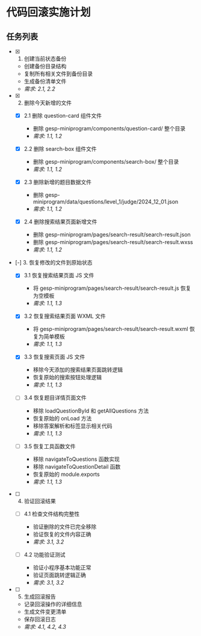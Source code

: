 # 代码回滚实施计划

## 任务列表

- [x] 1. 创建当前状态备份
  - 创建备份目录结构
  - 复制所有相关文件到备份目录
  - 生成备份清单文件
  - _需求: 2.1, 2.2_

- [x] 2. 删除今天新增的文件
  - [x] 2.1 删除 question-card 组件文件
    - 删除 gesp-miniprogram/components/question-card/ 整个目录
    - _需求: 1.1, 1.2_
  
  - [x] 2.2 删除 search-box 组件文件
    - 删除 gesp-miniprogram/components/search-box/ 整个目录
    - _需求: 1.1, 1.2_
  
  - [x] 2.3 删除新增的题目数据文件
    - 删除 gesp-miniprogram/data/questions/level_1/judge/2024_12_01.json
    - _需求: 1.1, 1.2_
  
  - [x] 2.4 删除搜索结果页面新增文件
    - 删除 gesp-miniprogram/pages/search-result/search-result.json
    - 删除 gesp-miniprogram/pages/search-result/search-result.wxss
    - _需求: 1.1, 1.2_

- [-] 3. 恢复修改的文件到原始状态
  - [x] 3.1 恢复搜索结果页面 JS 文件
    - 将 gesp-miniprogram/pages/search-result/search-result.js 恢复为空模板
    - _需求: 1.1, 1.3_
  
  - [x] 3.2 恢复搜索结果页面 WXML 文件
    - 将 gesp-miniprogram/pages/search-result/search-result.wxml 恢复为简单模板
    - _需求: 1.1, 1.3_
  
  - [x] 3.3 恢复搜索页面 JS 文件
    - 移除今天添加的搜索结果页面跳转逻辑
    - 恢复原始的搜索按钮处理逻辑
    - _需求: 1.1, 1.3_
  
  - [ ] 3.4 恢复题目详情页面文件
    - 移除 loadQuestionById 和 getAllQuestions 方法
    - 恢复原始的 onLoad 方法
    - 移除答案解析和标签显示相关代码
    - _需求: 1.1, 1.3_
  
  - [ ] 3.5 恢复工具函数文件
    - 移除 navigateToQuestions 函数实现
    - 移除 navigateToQuestionDetail 函数
    - 恢复原始的 module.exports
    - _需求: 1.1, 1.3_

- [ ] 4. 验证回滚结果
  - [ ] 4.1 检查文件结构完整性
    - 验证删除的文件已完全移除
    - 验证恢复的文件内容正确
    - _需求: 3.1, 3.2_
  
  - [ ] 4.2 功能验证测试
    - 验证小程序基本功能正常
    - 验证页面跳转逻辑正确
    - _需求: 3.1, 3.2_

- [ ] 5. 生成回滚报告
  - 记录回滚操作的详细信息
  - 生成文件变更清单
  - 保存回滚日志
  - _需求: 4.1, 4.2, 4.3_